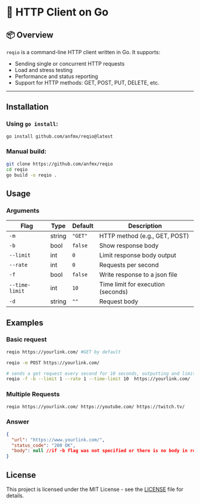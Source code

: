 # 📘 HTTP Client on Go

## 📦 Overview

`reqio` is a command-line HTTP client written in Go. It supports:

- Sending single or concurrent HTTP requests
- Load and stress testing
- Performance and status reporting
- Support for HTTP methods: GET, POST, PUT, DELETE, etc.

---

## Installation

### Using `go install`:

```bash
go install github.com/anfmx/reqio@latest
```

### Manual build:

```bash
git clone https://github.com/anfmx/reqio
cd reqio
go build -o reqio .
```

## Usage

### Arguments

| Flag           | Type   | Default | Description                        |
| -------------- | ------ | ------- | ---------------------------------- |
| `-m`           | string | `"GET"` | HTTP method (e.g., GET, POST)      |
| `-b`           | bool   | `false` | Show response body                 |
| `--limit`      | int    | `0`     | Limit response body output         |
| `--rate`       | int    | `0`     | Requests per second                |
| `-f`           | bool   | `false` | Write response to a json file      |
| `--time-limit` | int    | `10`    | Time limit for execution (seconds) |
| `-d`           | string | `""`    | Request body                       |

## Examples

### Basic request

```bash
reqio https://yourlink.com/ #GET by default
```

```bash
reqio -m POST https://yourlink.com/
```

```bash
# sends a get request every second for 10 seconds, outputting and limiting the request body to 1 element and writes the result to a file
reqio -f -b --limit 1 --rate 1 --time-limit 10  https://yourlink.com/
```

### Multiple Requests

```bash
reqio https://yourlink.com/ https://youtube.com/ https://twitch.tv/
```

### Answer

```json
{
  "url": "https://www.yourlink.com/",
  "status_code": "200 OK",
  "body": null //if -b flag was not specified or there is no body in reply
}
```

## License

This project is licensed under the MIT License - see the [LICENSE](./LICENSE) file for details.

